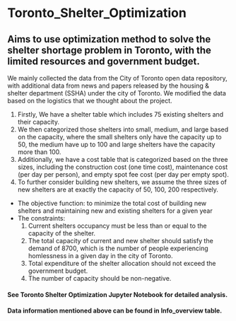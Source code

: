 # Toronto_Shelter_Optimization
## Aims to use optimization method to solve the shelter shortage problem in Toronto, with the limited resources and government budget.

We mainly collected the data from the City of Toronto open data repository, with additional data
from news and papers released by the housing & shelter department (SSHA) under the city of
Toronto. We modified the data based on the logistics that we thought about the project. 
1. Firstly, We have a shelter table which includes 75 existing shelters and their capacity.
2. We then categorized those shelters into small, medium, and large based on the capacity, where the small shelters only have the
capacity up to 50, the medium have up to 100 and large shelters have the capacity more than 100.
3. Additionally, we have a cost table that is categorized based on the three sizes, including the
construction cost (one time cost), maintenance cost (per day per person), and empty spot fee cost (per day per empty spot).
4. To further consider building new shelters, we assume the three sizes of new shelters are at exactly the capacity of 50, 100, 200 respectively.

- The objective function: to minimize the total cost of building new shelters and maintaining new and existing shelters for
a given year
- The constraints:
  1. Current shelters occupancy must be less than or equal to the capacity of the shelter.
  2. The total capacity of current and new shelter should satisfy the demand of 8700, which is the number of people experiencing homlessness in a given day in the city of Toronto.
  3. Total expenditure of the shelter allocation should not exceed the government budget.
  4. The number of capacity should be non-negative.
 
#### See Toronto Shelter Optimization Jupyter Notebook for detailed analysis.
#### Data information mentioned above can be found in Info_overview table.
